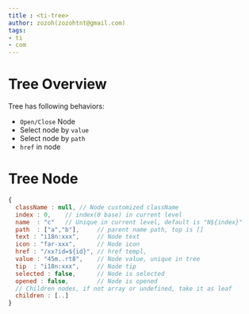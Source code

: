 ```yaml
---
title : <ti-tree>
author: zozoh(zozohtnt@gmail.com)
tags:
- ti
- com
---
```


# Tree Overview

Tree has following behaviors:

- `Open/Close` Node
- Select node by `value`
- Select node by `path`
- `href` in node

# Tree Node

```js
{
  className : null, // Node customized className
  index : 0,    // index(0 base) in current level
  name  : "c"   // Unique in current level, default is "N${index}"
  path  : ["a","b"],     // parent name path, top is []
  text : "i18n:xxx",     // Node text
  icon : "far-xxx",      // Node icon
  href : "/xx?id=${id}", // href templ,
  value : "45m..rt8",    // Node value, unique in tree
  tip  : "i18n:xxx",     // Node tip
  selected : false,      // Node is selected
  opened : false,        // Node is opened
  // Children nodes, if not array or undefined, take it as leaf
  children : [..]
}
```
